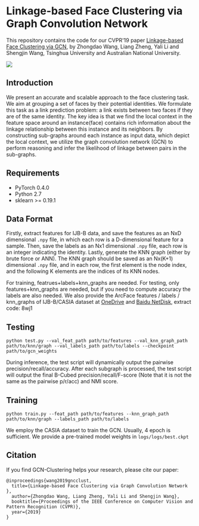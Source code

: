 # Linkage-based Face Clustering via Graph Convolution Network 
This repository contains the code for our CVPR'19 paper [Linkage-based Face Clustering via GCN](https://arxiv.org/abs/1903.11306), by Zhongdao Wang, Liang Zheng, Yali Li and Shengjin Wang, Tsinghua University and Australian National University.

![](https://github.com/Zhongdao/gcn_clustering/blob/master/asset/pipeline.jpg)

## Introduction
We present an accurate and scalable approach to the face clustering task. We aim at grouping a set of faces by their potential identities. We formulate this task as a link prediction problem: a link exists between two faces if they are of the same identity. The key idea is that
we find the local context in the feature space around an instance(face) contains rich information about the linkage relationship between this instance and its neighbors. By constructing
sub-graphs around each instance as input data,
which depict the local context, we utilize the graph convolution
network (GCN) to perform reasoning and infer the
likelihood of linkage between pairs in the sub-graphs.

## Requirements
- PyTorch 0.4.0
- Python 2.7
- sklearn >= 0.19.1

## Data Format
Firstly, extract features for IJB-B data, and save the features as an NxD dimensional `.npy` file, in which each row is a D-dimensional feature for a sample. Then, save the labels as an Nx1 dimensional `.npy` file, each row is an integer indicating the identity. Lastly, generate the KNN graph (either by brute force or ANN). The KNN graph should be saved as an Nx(K+1) dimensional `.npy` file, and in each row, the first element is the node index, and the following K elements are the indices of its KNN nodes.

For training, featrues+labels+knn_graphs are needed. For testing, only features+knn_graphs are needed, but if you need to compute accuracy the labels are also needed.
We also provide the ArcFace features / labels / knn_graphs of IJB-B/CASIA dataset at [OneDrive](https://1drv.ms/u/s!Ai0390AjdQNVhUbCRARo8PVc1m3j) and [Baidu NetDisk](https://pan.baidu.com/s/1wmMct86Izubw7d2hgBga7A), extract code: 8wj1

## Testing
```
python test.py --val_feat_path path/to/features --val_knn_graph_path path/to/knn/graph --val_labels_path path/to/labels --checkpoint path/to/gcn_weights
```
During inference, the test script will dynamically output the pairwise precision/recall/accuracy. After each subgraph is processed, the test script will output the final B-Cubed precision/recall/F-score (Note that it is not the same as the pairwise p/r/acc) and NMI score.

## Training
```
python train.py --feat_path path/to/features --knn_graph_path path/to/knn/graph --labels_path path/to/labels
```
We employ the CASIA dataset to train the GCN. Usually, 4 epoch is sufficient. We provide a pre-trained model weights in `logs/logs/best.ckpt`

## Citation
If you find GCN-Clustering helps your research, please cite our paper:
```
@inproceedings{wang2019gncclust,
  title={Linkage-based Face Clustering via Graph Convolution Network },
  author={Zhongdao Wang, Liang Zheng, Yali Li and Shengjin Wang},
  booktitle={Proceedings of the IEEE Conference on Computer Vision and Pattern Recognition (CVPR)},
  year={2019}
}
```
